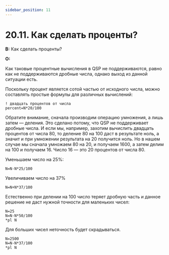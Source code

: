 ```yaml
---
sidebar_position: 11
---
```


# 20.11. Как сделать проценты?
<!-- [:faq_20_11] -->
**В:** Как сделать проценты?

**О:**

Как таковые процентные вычисления в QSP не поддерживаются, равно как не поддерживаются дробные числа, однако выход из данной ситуации есть.

Поскольку процент является сотой частью от исходного числа, можно составлять простые формулы для различных вычислений:
```qsp
! двадцать процентов от числа
percent=N*20/100
```
Обратите внимание, сначала производим операцию умножения, а лишь затем — деления. Это сделано потому, что QSP не поддерживает дробные числа. И если мы, например, захотим вычислить двадцать процентов от числа 80, то деление 80 на 100 даст в результате ноль, а значит и при умножении результата на 20 получится ноль. Но в нашем случае мы сначала умножаем 80 на 20, и получаем 1600, а затем делим на 100 и получаем 16. Число 16 — это 20 процентов от числа 80.

Уменьшаем число на 25%:
```qsp
N=N-N*25/100
```
Увеличиваем число на 37%
```qsp
N=N+N*37/100
```
Естественно при делении на 100 число теряет дробную часть и данное решение не даст нужной точности для маленьких чисел:
```qsp
N=25
N=N-N*50/100
*pl N
```
Для больших чисел неточность будет скрадываться.
```qsp
N=2500
N=N-N*37/100
*pl N
```
